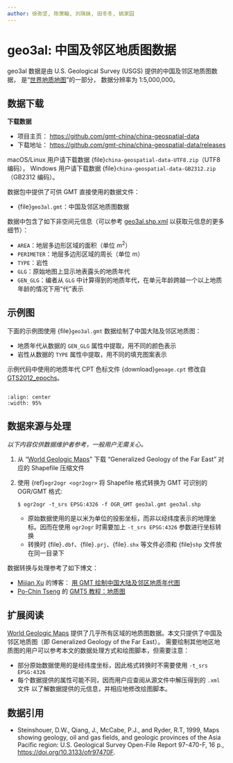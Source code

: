 ```yaml
---
author: 徐弥坚, 陈箫翰, 刘珠妹, 田冬冬, 姚家园
---
```


# geo3al: 中国及邻区地质图数据

geo3al 数据是由 U.S. Geological Survey (USGS) 提供的中国及邻区地质图数据，
是“[世界地质地图](https://certmapper.cr.usgs.gov/data/apps/world-maps/)”的一部分，
数据分辨率为 1:5,000,000。

## 数据下载

**下载数据**

- 项目主页： <https://github.com/gmt-china/china-geospatial-data>
- 下载地址： <https://github.com/gmt-china/china-geospatial-data/releases>

macOS/Linux 用户请下载数据 {file}`china-geospatial-data-UTF8.zip`（UTF8 编码），
Windows 用户请下载数据 {file}`china-geospatial-data-GB2312.zip`（GB2312 编码）。

数据包中提供了可供 GMT 直接使用的数据文件：

- {file}`geo3al.gmt`：中国及邻区地质图数据

数据中包含了如下非空间元信息（可以参考
[geo3al.shp.xml](https://www.sciencebase.gov/catalog/file/get/60abc7f9d34ea221ce51e5ee?f=__disk__8d%2Fb6%2Fc0%2F8db6c0b602ae57f8aaacfb088b6e33c4019de3e8)
以获取元信息的更多细节）：

- `AREA`：地层多边形区域的面积（单位 $m^2$）
- `PERIMETER`：地层多边形区域的周长（单位 m）
- `TYPE`：岩性
- `GLG`：原始地图上显示地表露头的地质年代
- `GEN_GLG`：编者从 `GLG` 中计算得到的地质年代，在单元年龄跨越一个以上地质年龄的情况下用“代”表示

## 示例图

下面的示例图使用 {file}`geo3al.gmt` 数据绘制了中国大陆及邻区地质图：

- 地质年代从数据的 `GEN_GLG` 属性中提取，用不同的颜色表示
- 岩性从数据的 `TYPE` 属性中提取，用不同的填充图案表示

示例代码中使用的地质年代 CPT 色标文件 {download}`geoage.cpt`
修改自 [GTS2012_epochs](http://seaviewsensing.com/pub/cpt-city/heine/GTS2012_epochs.cpt)。

```{literalinclude} geo3al.sh
```

```{image} https://user-images.githubusercontent.com/3974108/123166472-7376e080-d443-11eb-9289-d8913afed442.png
:align: center
:width: 95%
```

## 数据来源与处理

*以下内容仅供数据维护者参考，一般用户无需关心。*

1. 从 “[World Geologic Maps](https://certmapper.cr.usgs.gov/data/apps/world-maps/)”
   下载 “Generalized Geology of the Far East” 对应的 Shapefile 压缩文件

2. 使用 {ref}`ogr2ogr <ogr2ogr>` 将 Shapefile 格式转换为 GMT 可识别的 OGR/GMT 格式:

   ```
   $ ogr2ogr -t_srs EPSG:4326 -f OGR_GMT geo3al.gmt geo3al.shp
   ```

   - 原始数据使用的是以米为单位的投影坐标，而非以经纬度表示的地理坐标。因而在使用
     `ogr2ogr` 时需要加上 `-t_srs EPSG:4326` 参数进行坐标转换
   - 转换时 {file}`.dbf`、{file}`.prj`、{file}`.shx` 等文件必须和
     {file}`shp` 文件放在同一目录下

数据转换与处理参考了如下博文：

- [Mijian Xu](https://home.xumijian.me/) 的博客：
  [用 GMT 绘制中国大陆及邻区地质年代图](https://blog.xumijian.me/post/gmt-geo/)
- [Po-Chin Tseng](https://github.com/jimmytseng79) 的
  [GMT5 教程：地质图](https://jimmytseng79.github.io/GMT5_tutorials/geology_map.html)

## 扩展阅读

[World Geologic Maps](https://certmapper.cr.usgs.gov/data/apps/world-maps/)
提供了几乎所有区域的地质图数据。本文只提供了中国及邻区地质图（即 Generalized Geology of the Far East）。
需要绘制其他地区地质图的用户可以参考本文的数据处理方式和绘图脚本，但需要注意：

- 部分原始数据使用的是经纬度坐标，因此格式转换时不需要使用 `-t_srs EPSG:4326`
- 每个数据提供的属性可能不同，因而用户应查阅从源文件中解压得到的 `.xml` 文件
  以了解数据提供的元信息，并相应地修改绘图脚本。

## 数据引用

- Steinshouer, D.W., Qiang, J., McCabe, P.J., and Ryder, R.T, 1999,
  Maps showing geology, oil and gas fields, and geologic provinces of the Asia Pacific region:
  U.S. Geological Survey Open-File Report 97-470-F, 16 p.,
  <https://doi.org/10.3133/ofr97470F>.
